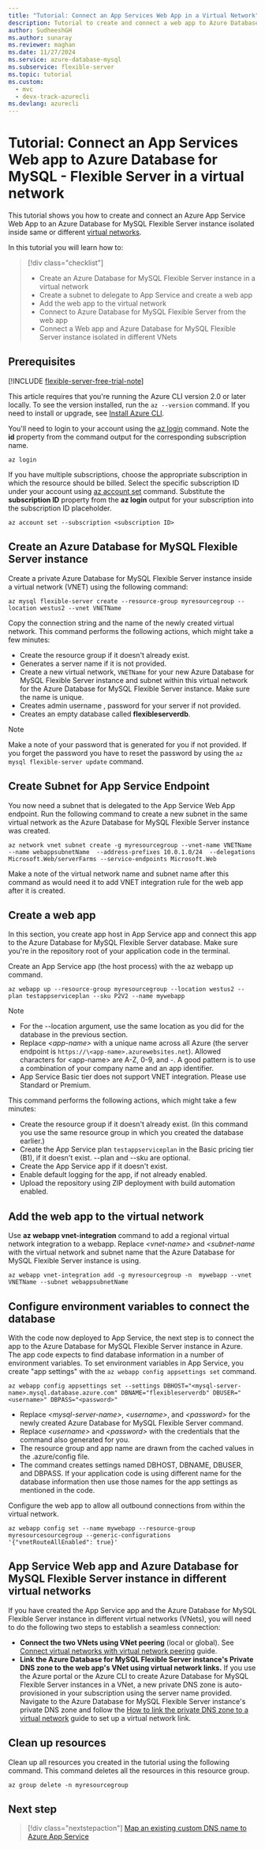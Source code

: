```yaml
---
title: "Tutorial: Connect an App Services Web App in a Virtual Network"
description: Tutorial to create and connect a web app to Azure Database for MySQL - Flexible Server in a virtual network.
author: SudheeshGH
ms.author: sunaray
ms.reviewer: maghan
ms.date: 11/27/2024
ms.service: azure-database-mysql
ms.subservice: flexible-server
ms.topic: tutorial
ms.custom:
  - mvc
  - devx-track-azurecli
ms.devlang: azurecli
---
```


# Tutorial: Connect an App Services Web app to Azure Database for MySQL - Flexible Server in a virtual network

This tutorial shows you how to create and connect an Azure App Service Web App to an Azure Database for MySQL Flexible Server instance isolated inside same or different [virtual networks](/azure/virtual-network/virtual-networks-overview).

In this tutorial you will learn how to:
> [!div class="checklist"]
>  
> * Create an Azure Database for MySQL Flexible Server instance in a virtual network
> * Create a subnet to delegate to App Service and create a web app
> * Add the web app to the virtual network
> * Connect to Azure Database for MySQL Flexible Server from the web app
> * Connect a Web app and Azure Database for MySQL Flexible Server instance isolated in different VNets

## Prerequisites

[!INCLUDE [flexible-server-free-trial-note](../includes/flexible-server-free-trial-note.md)]

This article requires that you're running the Azure CLI version 2.0 or later locally. To see the version installed, run the `az --version` command. If you need to install or upgrade, see [Install Azure CLI](/cli/azure/install-azure-cli).

You'll need to login to your account using the [az login](/cli/azure/reference-index#az-login) command. Note the **id** property from the command output for the corresponding subscription name.

```azurecli
az login
```

If you have multiple subscriptions, choose the appropriate subscription in which the resource should be billed. Select the specific subscription ID under your account using [az account set](/cli/azure/account) command. Substitute the **subscription ID** property from the **az login** output for your subscription into the subscription ID placeholder.

```azurecli
az account set --subscription <subscription ID>
```

## Create an Azure Database for MySQL Flexible Server instance

Create a private Azure Database for MySQL Flexible Server instance inside a virtual network (VNET) using the following command:

```azurecli
az mysql flexible-server create --resource-group myresourcegroup --location westus2 --vnet VNETName
```
Copy the connection string and the name of the newly created virtual network. This command performs the following actions, which might take a few minutes:

- Create the resource group if it doesn't already exist.
- Generates a server name if it is not provided.
- Create a new virtual network, `VNETName` for your new Azure Database for MySQL Flexible Server instance and subnet within this virtual network for the Azure Database for MySQL Flexible Server instance. Make sure the name is unique.
- Creates admin username , password for your server if not provided.
- Creates an empty database called **flexibleserverdb**.

> [!NOTE]  
> Make a note of your password that is generated for you if not provided. If you forget the password you have to reset the password by using the `az mysql flexible-server update` command.

## Create Subnet for App Service Endpoint

You now need a subnet that is delegated to the App Service Web App endpoint. Run the following command to create a new subnet in the same virtual network as the Azure Database for MySQL Flexible Server instance was created.

```azurecli
az network vnet subnet create -g myresourcegroup --vnet-name VNETName --name webappsubnetName  --address-prefixes 10.0.1.0/24  --delegations Microsoft.Web/serverFarms --service-endpoints Microsoft.Web
```
Make a note of the virtual network name and subnet name after this command as would need it to add VNET integration rule for the web app after it is created.

## Create a web app

In this section, you create app host in App Service app and connect this app to the Azure Database for MySQL Flexible Server database. Make sure you're in the repository root of your application code in the terminal.

Create an App Service app (the host process) with the az webapp up command.

```azurecli
az webapp up --resource-group myresourcegroup --location westus2 --plan testappserviceplan --sku P2V2 --name mywebapp
```

> [!NOTE]  
> - For the --location argument, use the same location as you did for the database in the previous section.
> - Replace _\<app-name\>_ with a unique name across all Azure (the server endpoint is `https://\<app-name>.azurewebsites.net`). Allowed characters for \<app-name\> are A-Z, 0-9, and -. A good pattern is to use a combination of your company name and an app identifier.
> - App Service Basic tier does not support VNET integration. Please use Standard or Premium.

This command performs the following actions, which might take a few minutes:

- Create the resource group if it doesn't already exist. (In this command you use the same resource group in which you created the database earlier.)
- Create the App Service plan `testappserviceplan` in the Basic pricing tier (B1), if it doesn't exist. --plan and --sku are optional.
- Create the App Service app if it doesn't exist.
- Enable default logging for the app, if not already enabled.
- Upload the repository using ZIP deployment with build automation enabled.

## Add the web app to the virtual network

Use **az webapp vnet-integration** command to add a regional virtual network integration to a webapp. Replace _&lt;vnet-name>_ and _&lt;subnet-name_ with the virtual network and subnet name that the Azure Database for MySQL Flexible Server instance is using.

```azurecli
az webapp vnet-integration add -g myresourcegroup -n  mywebapp --vnet VNETName --subnet webappsubnetName
```

## Configure environment variables to connect the database

With the code now deployed to App Service, the next step is to connect the app to the Azure Database for MySQL Flexible Server instance in Azure. The app code expects to find database information in a number of environment variables. To set environment variables in App Service, you create "app settings" with the `az webapp config appsettings set` command.

```azurecli
az webapp config appsettings set --settings DBHOST="<mysql-server-name>.mysql.database.azure.com" DBNAME="flexibleserverdb" DBUSER="<username>" DBPASS="<password>"
```

- Replace _&lt;mysql-server-name>_, _&lt;username>_, and _&lt;password>_ for the newly created Azure Database for MySQL Flexible Server command.
- Replace _&lt;username>_ and _&lt;password>_ with the credentials that the command also generated for you.
- The resource group and app name are drawn from the cached values in the .azure/config file.
- The command creates settings named DBHOST, DBNAME, DBUSER, and DBPASS. If your application code is using different name for the database information then use those names for the app settings as mentioned in the code.

Configure the web app to allow all outbound connections from within the virtual network.

```azurecli
az webapp config set --name mywebapp --resource-group myresourcesourcegroup --generic-configurations '{"vnetRouteAllEnabled": true}'
```

## App Service Web app and Azure Database for MySQL Flexible Server instance in different virtual networks

If you have created the App Service app and the Azure Database for MySQL Flexible Server instance in different virtual networks (VNets), you will need to do the following two steps to establish a seamless connection:

- **Connect the two VNets using VNet peering** (local or global). See [Connect virtual networks with virtual network peering](/azure/virtual-network/tutorial-connect-virtual-networks-cli) guide.
- **Link the Azure Database for MySQL Flexible Server instance's Private DNS zone to the web app's VNet using virtual network links.** If you use the Azure portal or the Azure CLI to create Azure Database for MySQL Flexible Server instances in a VNet, a new private DNS zone is auto-provisioned in your subscription using the server name provided. Navigate to the Azure Database for MySQL Flexible Server instance's private DNS zone and follow the [How to link the private DNS zone to a virtual network](/azure/dns/private-dns-getstarted-portal#link-the-virtual-network) guide to set up a virtual network link.

## Clean up resources

Clean up all resources you created in the tutorial using the following command. This command deletes all the resources in this resource group.

```azurecli
az group delete -n myresourcegroup
```

## Next step

> [!div class="nextstepaction"]
> [Map an existing custom DNS name to Azure App Service](/azure/app-service/app-service-web-tutorial-custom-domain)
